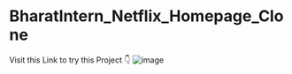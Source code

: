 # BharatIntern_Netflix_Homepage_Clone
Visit this Link to try this Project 👇
![image](https://github.com/shekhsahil/BharatIntern_Netflix_Homepage_Clone/assets/91855497/3dda03ad-3f9b-4a85-a90b-561286a86536)

